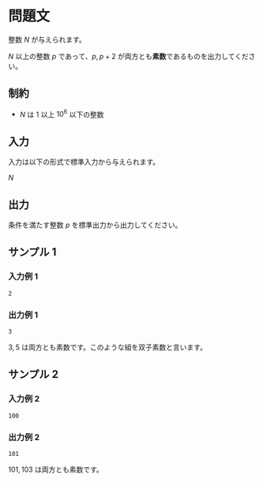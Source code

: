 # 問題文
整数 $N$ が与えられます。  

$N$ 以上の整数 $p$ であって、$p, p + 2$ が両方とも**素数**であるものを出力してください。


## 制約
- $N$ は $1$ 以上 $10^6$ 以下の整数

## 入力
入力は以下の形式で標準入力から与えられます。

$N$

## 出力
条件を満たす整数 $p$ を標準出力から出力してください。

## サンプル 1
### 入力例 1
```
2
```

### 出力例 1
```
3
```

$3, 5$ は両方とも素数です。このような組を双子素数と言います。

## サンプル 2
### 入力例 2
```
100
```

### 出力例 2
```
101
```

$101, 103$ は両方とも素数です。
